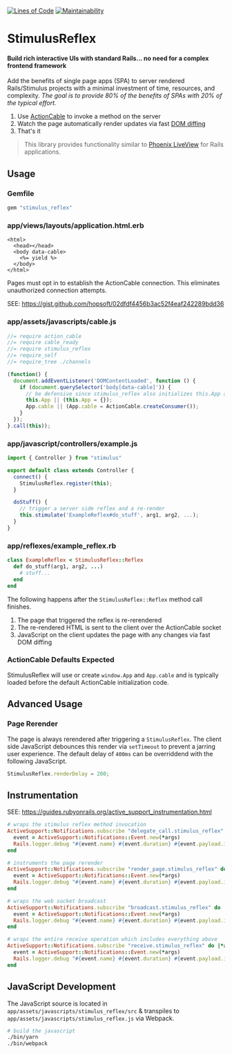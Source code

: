 [![Lines of Code](http://img.shields.io/badge/lines_of_code-160-brightgreen.svg?style=flat)](http://blog.codinghorror.com/the-best-code-is-no-code-at-all/)
[![Maintainability](https://api.codeclimate.com/v1/badges/2b24fdbd1ae37a24bedb/maintainability)](https://codeclimate.com/github/hopsoft/stimulus_reflex/maintainability)

# StimulusReflex

#### Build rich interactive UIs with standard Rails... no need for a complex frontend framework

Add the benefits of single page apps (SPA) to server rendered Rails/Stimulus projects with a minimal investment of time, resources, and complexity.
_The goal is to provide 80% of the benefits of SPAs with 20% of the typical effort._

1. Use [ActionCable](https://edgeguides.rubyonrails.org/action_cable_overview.html) to invoke a method on the server
1. Watch the page automatically render updates via fast [DOM diffing](https://github.com/patrick-steele-idem/morphdom)
1. That's it

> This library provides functionality similar to [Phoenix LiveView](https://youtu.be/Z2DU0qLfPIY?t=670) for Rails applications.

## Usage

### Gemfile

```ruby
gem "stimulus_reflex"
```

### app/views/layouts/application.html.erb

```erb
<html>
  <head></head>
  <body data-cable>
    <%= yield %>
  </body>
</html>
```

Pages must opt in to establish the ActionCable connection.
This eliminates unauthorized connection attempts.

SEE: https://gist.github.com/hopsoft/02dfdf4456b3ac52f4eaf242289bdd36

### app/assets/javascripts/cable.js

```javascript
//= require action_cable
//= require cable_ready
//= require stimulus_reflex
//= require_self
//= require_tree ./channels

(function() {
  document.addEventListener('DOMContentLoaded', function () {
    if (document.querySelector('body[data-cable]')) {
      // be defensive since stimulus_reflex also initializes this.App and App.cable
      this.App || (this.App = {});
      App.cable || (App.cable = ActionCable.createConsumer());
    }
  });
}.call(this));
```

### app/javascript/controllers/example.js

```javascript
import { Controller } from "stimulus"

export default class extends Controller {
  connect() {
    StimulusReflex.register(this);
  }

  doStuff() {
    // trigger a server side reflex and a re-render
    this.stimulate('ExampleReflex#do_stuff', arg1, arg2, ...);
  }
}
```

### app/reflexes/example_reflex.rb

```ruby
class ExampleReflex < StimulusReflex::Reflex
  def do_stuff(arg1, arg2, ...)
    # stuff...
  end
end
```

The following happens after the `StimulusReflex::Reflex` method call finishes.

1. The page that triggered the reflex is re-rerendered
1. The re-rendered HTML is sent to the client over the ActionCable socket
1. JavaScript on the client updates the page with any changes via fast DOM diffing

### ActionCable Defaults Expected

StimulusReflex will use or create `window.App` and `App.cable`
and is typically loaded before the default ActionCable initialization code.

## Advanced Usage

### Page Rerender

The page is always rerendered after triggering a `StimulusReflex`.
The client side JavaScript debounces this render via `setTimeout` to prevent a jarring user experience.
The default delay of `400ms` can be overriddend with the following JavaScript.

```javascript
StimulusReflex.renderDelay = 200;
```

## Instrumentation

SEE: https://guides.rubyonrails.org/active_support_instrumentation.html

```ruby
# wraps the stimulus reflex method invocation
ActiveSupport::Notifications.subscribe "delegate_call.stimulus_reflex" do |*args|
  event = ActiveSupport::Notifications::Event.new(*args)
  Rails.logger.debug "#{event.name} #{event.duration} #{event.payload.inspect}"
end

# instruments the page rerender
ActiveSupport::Notifications.subscribe "render_page.stimulus_reflex" do |*args|
  event = ActiveSupport::Notifications::Event.new(*args)
  Rails.logger.debug "#{event.name} #{event.duration} #{event.payload.inspect}"
end

# wraps the web socket broadcast
ActiveSupport::Notifications.subscribe "broadcast.stimulus_reflex" do |*args|
  event = ActiveSupport::Notifications::Event.new(*args)
  Rails.logger.debug "#{event.name} #{event.duration} #{event.payload.inspect}"
end

# wraps the entire receive operation which includes everything above
ActiveSupport::Notifications.subscribe "receive.stimulus_reflex" do |*args|
  event = ActiveSupport::Notifications::Event.new(*args)
  Rails.logger.debug "#{event.name} #{event.duration} #{event.payload.inspect}"
end
```

## JavaScript Development

The JavaScript source is located in `app/assets/javascripts/stimulus_reflex/src`
& transpiles to `app/assets/javascripts/stimulus_reflex.js` via Webpack.

```sh
# build the javascript
./bin/yarn
./bin/webpack
```
